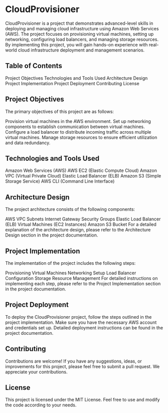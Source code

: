 # CloudProvisioner
CloudProvisioner is a project that demonstrates advanced-level skills in deploying and managing cloud infrastructure using Amazon Web Services (AWS). The project focuses on provisioning virtual machines, setting up networking, configuring load balancers, and managing storage resources. By implementing this project, you will gain hands-on experience with real-world cloud infrastructure deployment and management scenarios.

## Table of Contents
Project Objectives
Technologies and Tools Used
Architecture Design
Project Implementation
Project Deployment
Contributing
License

## Project Objectives
The primary objectives of this project are as follows:

Provision virtual machines in the AWS environment.
Set up networking components to establish communication between virtual machines.
Configure a load balancer to distribute incoming traffic across multiple virtual machines.
Manage storage resources to ensure efficient utilization and data redundancy.

## Technologies and Tools Used
Amazon Web Services (AWS)
AWS EC2 (Elastic Compute Cloud)
Amazon VPC (Virtual Private Cloud)
Elastic Load Balancer (ELB)
Amazon S3 (Simple Storage Service)
AWS CLI (Command Line Interface)

## Architecture Design
The project architecture consists of the following components:

AWS VPC
Subnets
Internet Gateway
Security Groups
Elastic Load Balancer (ELB)
Virtual Machines (EC2 Instances)
Amazon S3 Bucket
For a detailed explanation of the architecture design, please refer to the Architecture Design section in the project documentation.

## Project Implementation
The implementation of the project includes the following steps:

Provisioning Virtual Machines
Networking Setup
Load Balancer Configuration
Storage Resource Management
For detailed instructions on implementing each step, please refer to the Project Implementation section in the project documentation.

## Project Deployment
To deploy the CloudProvisioner project, follow the steps outlined in the project implementation. Make sure you have the necessary AWS account and credentials set up. Detailed deployment instructions can be found in the project documentation.

## Contributing
Contributions are welcome! If you have any suggestions, ideas, or improvements for this project, please feel free to submit a pull request. We appreciate your contributions.

## License
This project is licensed under the MIT License. Feel free to use and modify the code according to your needs.
